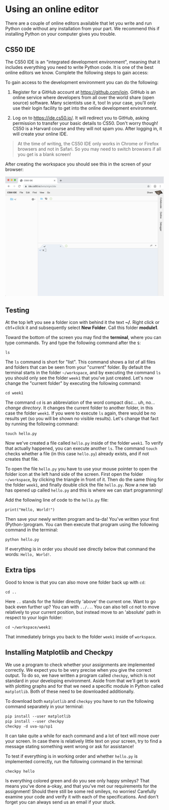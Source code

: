 # Using an online editor

There are a couple of online editors available that let you write and run Python code without any installation from your part. We recommend this if installing Python on your computer gives you trouble.

## CS50 IDE

The CS50 IDE is an "integrated development environment", meaning that it includes everything you need to write Python code. It is one of the best online editors we know. Complete the following steps to gain access:

To gain access to the development environment you can do the following:

1. Register for a GitHub account at <https://github.com/join>. GitHub is an online service where developers from all over the world share (open source) software. Many scientists use it, too! In your case, you'll only use their login facility to get into the online development environment.

2. Log on to <https://ide.cs50.io/>. It will redirect you to GitHub, asking permission to transfer your basic details to CS50. Don't worry though! CS50 is a Harvard course and they will not spam you. After logging in, it will create your online IDE.

> At the time of writing, the CS50 IDE only works in Chrome or Firefox browsers and not in Safari. So you may need to switch browsers if all you get is a blank screen!

After creating the workspace you should see this in the screen of your browser:

![cs50](cs50.png)

## Testing

At the top left you see a folder icon with behind it the text **~/**. Right click or ctrl+click it and subsequently select **New Folder**. Call this folder **module1**.

Toward the bottom of the screen you may find the **terminal**, where you can type commands. Try and type the following command after the `$`:

    ls

The `ls` command is short for "list". This command shows a list of all files and folders that can be seen from your "current" folder. By default the terminal starts in the folder `~/workspace`, and by executing the command `ls` you should only see the folder `week1` that you've just created. Let's now change the "current folder" by executing the following command:

    cd week1

The command `cd` is an abbreviation of the word compact disc... uh, no... *change directory*. It changes the current folder to another folder, in this case the folder `week1`. If you were to execute `ls` again, there would be no results yet (so you will be shown no visible results). Let's change that fact by running the following command:

    touch hello.py

Now we've created a file called `hello.py` inside of the folder `week1`. To verify that actually happened, you can execute another `ls`. The command `touch` checks whether a file (in this case `hello.py`) already exists, and if not creates that file.

To open the file `hello.py` you have to use your mouse pointer to open the folder icon at the left hand side of the screen. First open the folder `~/workspace`, by clicking the triangle in front of it. Then do the same thing for the folder `week1`, and finally double click the file `hello.py`. Now a new tab has opened up called `hello.py` and this is where we can start programming!

Add the following line of code to the `hello.py` file:

    print("Hello, World!")

Then save your newly written program and ta-da! You've written your first (Python-)program. You can then execute that program using the following command in the terminal:

    python hello.py

If everything is in order you should see directly below that command the words: `Hello, World!`.

## Extra tips

Good to know is that you can also move one folder back up with `cd`:

    cd ..

Here `..` stands for the folder directly 'above' the current one. Want to go back even further up? You can with `../..`. You can also tell `cd` not to move relatively to your current position, but instead move to an 'absolute' path in respect to your login folder:

    cd ~/workspace/week1

That immediately brings you back to the folder `week1` inside of `workspace`.

## Installing Matplotlib and Checkpy

We use a program to check whether your assignments are implemented correctly. We expect you to be very precise when you give the correct output. To do so, we have written a program called `checkpy`, which is not standard in your developing environment. Aside from that we'll get to work with plotting graphs and for that we need a specific module in Python called `matplotlib`. Both of these need to be downloaded additionally.

To download both `matplotlib` and `checkpy` you have to run the following command separately in your terminal:

    pip install --user matplotlib
    pip install --user checkpy
    checkpy -d uva-sp/sp1

It can take quite a while for each command and a lot of text will move over your screen. In case there is relatively little text on your screen, try to find a message stating something went wrong or ask for assistance! 

To test if everything is in working order and whether `hello.py` is implemented correctly, run the following command in the terminal:

    checkpy hello

Is everything colored green and do you see only happy smileys? That means you've done a-okay, and that you've met our requirements for the assignment! Should there still be some red smileys, no worries! Carefully examine your code and verify it with each of the specifications. And don't forget you can always send us an email if your stuck.
